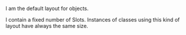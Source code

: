 I am the default layout for objects.

I contain a fixed number of Slots.
Instances of classes using this kind of layout have always the same size.